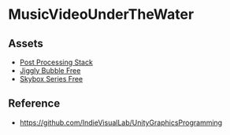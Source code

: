 # MusicVideoUnderTheWater

## Assets
- [Post Processing Stack](https://assetstore.unity.com/packages/essentials/post-processing-stack-83912)
- [Jiggly Bubble Free](https://assetstore.unity.com/packages/vfx/particles/environment/jiggly-bubble-free-61236)
- [Skybox Series Free](https://assetstore.unity.com/packages/2d/textures-materials/sky/skybox-series-free-103633)

## Reference
- https://github.com/IndieVisualLab/UnityGraphicsProgramming